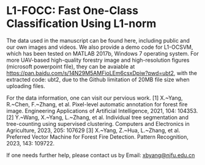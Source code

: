 # L1-FOCC: Fast One-Class Classification Using L1-norm


The data used in the manuscript can be found here, including public and our own images and videos.
We also provide a demo code for L1-OCSVM, which has been tested on MATLAB 2017b, Windows 7 operating system.
For more UAV-based high-quality forestry image and high-resolution figures (microsoft powerpoint file), they can be avaiable at https://pan.baidu.com/s/14N29M5AMFioLEm6csxDpiw?pwd=ubt2, with the extracted code: ubt2, due to the Github limitation of 20MB file size when uploading files.

For the data information, one can visit our pervious work. 
[1] X.~Yang, R.~Chen, F.~Zhang, et al. Pixel-level automatic annotation for forest fire image. Engineering Applications of Artificial Intelligence, 2021, 104: 104353.
[2] Y.~Wang, X.~Yang, L.~Zhang, et al. Individual tree segmentation and tree-counting using supervised clustering. Computers and Electronics in Agriculture, 2023, 205: 107629
[3] X.~Yang, Z.~Hua, L.~Zhang, et al. Preferred Vector Machine for Forest Fire Detection. Pattern Recognition, 2023, 143: 109722.

If one needs further help, please contact us by Email: xbyang@njfu.edu.cn
